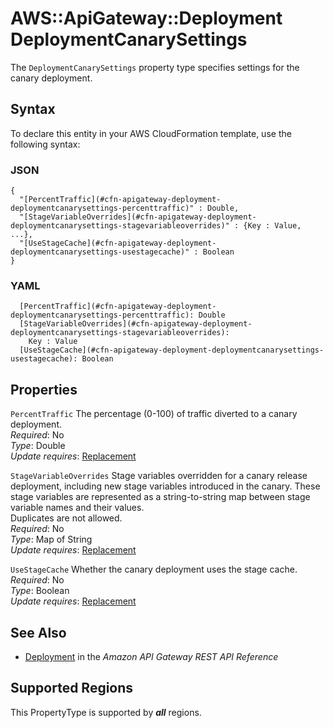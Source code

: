 # AWS::ApiGateway::Deployment DeploymentCanarySettings<a name="aws-properties-apigateway-deployment-deploymentcanarysettings"></a>

The `DeploymentCanarySettings` property type specifies settings for the canary deployment\.

## Syntax<a name="aws-properties-apigateway-deployment-deploymentcanarysettings-syntax"></a>

To declare this entity in your AWS CloudFormation template, use the following syntax:

### JSON<a name="aws-properties-apigateway-deployment-deploymentcanarysettings-syntax.json"></a>

```
{
  "[PercentTraffic](#cfn-apigateway-deployment-deploymentcanarysettings-percenttraffic)" : Double,
  "[StageVariableOverrides](#cfn-apigateway-deployment-deploymentcanarysettings-stagevariableoverrides)" : {Key : Value, ...},
  "[UseStageCache](#cfn-apigateway-deployment-deploymentcanarysettings-usestagecache)" : Boolean
}
```

### YAML<a name="aws-properties-apigateway-deployment-deploymentcanarysettings-syntax.yaml"></a>

```
  [PercentTraffic](#cfn-apigateway-deployment-deploymentcanarysettings-percenttraffic): Double
  [StageVariableOverrides](#cfn-apigateway-deployment-deploymentcanarysettings-stagevariableoverrides): 
    Key : Value
  [UseStageCache](#cfn-apigateway-deployment-deploymentcanarysettings-usestagecache): Boolean
```

## Properties<a name="aws-properties-apigateway-deployment-deploymentcanarysettings-properties"></a>

`PercentTraffic`  <a name="cfn-apigateway-deployment-deploymentcanarysettings-percenttraffic"></a>
The percentage \(0\-100\) of traffic diverted to a canary deployment\.  
*Required*: No  
*Type*: Double  
*Update requires*: [Replacement](https://docs.aws.amazon.com/AWSCloudFormation/latest/UserGuide/using-cfn-updating-stacks-update-behaviors.html#update-replacement)

`StageVariableOverrides`  <a name="cfn-apigateway-deployment-deploymentcanarysettings-stagevariableoverrides"></a>
Stage variables overridden for a canary release deployment, including new stage variables introduced in the canary\. These stage variables are represented as a string\-to\-string map between stage variable names and their values\.  
Duplicates are not allowed\.  
*Required*: No  
*Type*: Map of String  
*Update requires*: [Replacement](https://docs.aws.amazon.com/AWSCloudFormation/latest/UserGuide/using-cfn-updating-stacks-update-behaviors.html#update-replacement)

`UseStageCache`  <a name="cfn-apigateway-deployment-deploymentcanarysettings-usestagecache"></a>
Whether the canary deployment uses the stage cache\.  
*Required*: No  
*Type*: Boolean  
*Update requires*: [Replacement](https://docs.aws.amazon.com/AWSCloudFormation/latest/UserGuide/using-cfn-updating-stacks-update-behaviors.html#update-replacement)

## See Also<a name="aws-properties-apigateway-deployment-deploymentcanarysettings--seealso"></a>
+ [Deployment](https://docs.aws.amazon.com/apigateway/api-reference/resource/deployment/) in the *Amazon API Gateway REST API Reference*

## Supported Regions

This PropertyType is supported by ***all*** regions.